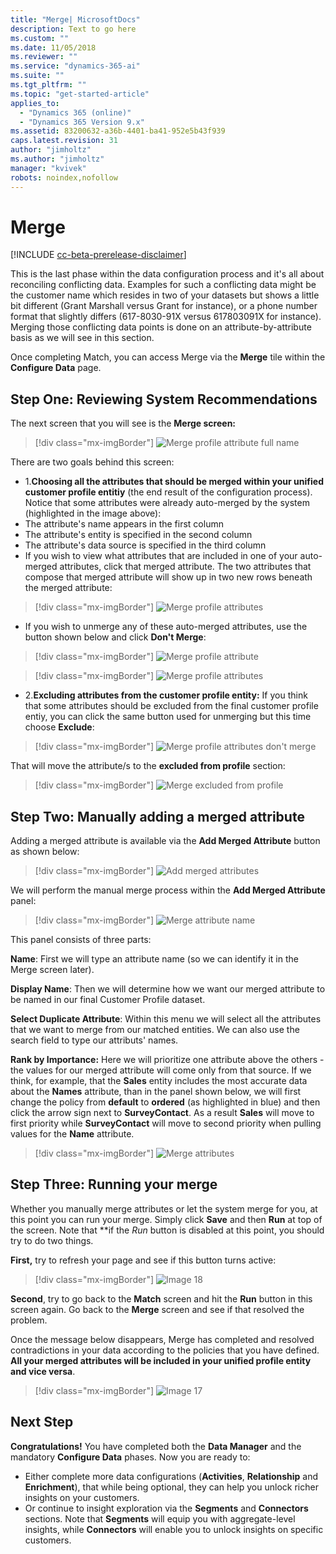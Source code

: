 ```yaml
---
title: "Merge| MicrosoftDocs"
description: Text to go here
ms.custom: ""
ms.date: 11/05/2018
ms.reviewer: ""
ms.service: "dynamics-365-ai"
ms.suite: ""
ms.tgt_pltfrm: ""
ms.topic: "get-started-article"
applies_to: 
  - "Dynamics 365 (online)"
  - "Dynamics 365 Version 9.x"
ms.assetid: 83200632-a36b-4401-ba41-952e5b43f939
caps.latest.revision: 31
author: "jimholtz"
ms.author: "jimholtz"
manager: "kvivek"
robots: noindex,nofollow
---
```

# Merge

[!INCLUDE [cc-beta-prerelease-disclaimer](../includes/cc-beta-prerelease-disclaimer.md)]

This is the last phase within the data configuration process and it's all about reconciling conflicting data. Examples for such a conflicting data might be the customer name which resides in two of your datasets but shows a little bit different (Grant Marshall versus Grant for instance), or a phone number format that slightly differs (617-8030-91X versus 617803091X for instance). Merging those conflicting data points is done on an attribute-by-attribute basis as we will see in this section.

Once completing Match, you can access Merge via the **Merge** tile within the **Configure Data** page.

## Step One: Reviewing System Recommendations

The next screen that you will see is the **Merge screen:**

> [!div class="mx-imgBorder"] 
> ![](media/configure-data-merge-profile-attributes-full-name.png "Merge profile attribute full name")

There are two goals behind this screen:
- 1.**Choosing all the attributes that should be merged within your unified customer profile entitiy** (the end result of the configuration process). Notice that some attributes were already auto-merged by the system (highlighted in the image above):
- The attribute's name appears in the first column 
- The attribute's entity is specified in the second column 
- The attribute's data source is specified in the third column 
- If you wish to view what attributes that are included in one of your auto-merged attributes, click that merged attribute. The two attributes that compose that merged attribute will show up in two new rows beneath the merged attribute:

> [!div class="mx-imgBorder"] 
> ![](media/configure-data-merge-profile-attributes.png "Merge profile attributes")

- If you wish to unmerge any of these auto-merged attributes, use the button shown below and click **Don't Merge**:

> [!div class="mx-imgBorder"] 
> ![](media/configure-data-merge-profile-attributes-add-merged.png "Merge profile attribute")

> [!div class="mx-imgBorder"] 
> ![](media/configure-data-merge-profile-attributes2.png "Merge profile attributes")

- 2.**Excluding attributes from the customer profile entity:** If you think that some attributes should be excluded from the final customer profile entiy, you can click the same button used for unmerging but this time choose **Exclude**:

> [!div class="mx-imgBorder"] 
> ![](media/configure-data-merge-dont-merge.png "Merge profile attributes don't merge")

That will move the attribute/s to the **excluded from profile** section:

> [!div class="mx-imgBorder"] 
> ![](media/configure-data-merge-exclude-from-profile.png "Merge excluded from profile")

## Step Two: Manually adding a merged attribute
Adding a merged attribute is available via the **Add Merged Attribute** button as shown below:

> [!div class="mx-imgBorder"] 
> ![](media/merge-add-merge-attribute.png "Add merged attributes")

We will perform the manual merge process within the **Add Merged Attribute** panel:

> [!div class="mx-imgBorder"] 
> ![](media/configure-data-merge-attribute-name2.png "Merge attribute name")

This panel consists of three parts:

**Name**: First we will type an attribute name (so we can identify it in the Merge screen later).

**Display Name**: Then we will determine how we want our merged attribute to be named in our final Customer Profile dataset.

**Select Duplicate Attribute**: Within this menu we will select all the attributes that we want to merge from our matched entities. We can also use the search field to type our attributs' names. 

**Rank by Importance:** Here we will prioritize one attribute above the others - the values for our merged attribute will come only from that source. If we think, for example, that the **Sales** entity includes the most accurate data about the **Names** attribute, than in the panel shown below, we will first change the policy from **default** to **ordered** (as highlighted in blue) and then click the arrow sign next to **SurveyContact**. As a result **Sales** will move to first priority while **SurveyContact** will move to second priority when pulling values for the **Name** attribute.

> [!div class="mx-imgBorder"] 
> ![](media/configure-data-merge-attributes2.png "Merge attributes")

## Step Three: Running your merge
Whether you manually merge attributes or let the system merge for you, at this point you can run your merge. Simply click **Save** and then **Run** at top of the screen. Note that **if the *Run* button is disabled at this point, you should try to do two things.

**First,** try to refresh your page and see if this button turns active:

> [!div class="mx-imgBorder"] 
> ![](media/configure-data-merge-image18.png "Image 18")

**Second**, try to go back to the **Match** screen and hit the **Run** button in this screen again. Go back to the **Merge** screen and see if that resolved the problem.

Once the message below disappears, Merge has completed and resolved contradictions in your data according to the policies that you have defined. **All your merged attributes will be included in your unified profile entity and vice versa**.

> [!div class="mx-imgBorder"] 
> ![](media/configure-data-merge-image17.png "Image 17")
  
## Next Step
**Congratulations!** You have completed both the **Data Manager** and the mandatory **Configure Data** phases. Now you are ready to:
- Either complete more data configurations (**Activities**, **Relationship** and **Enrichment**), that while being optional, they can help you unlock richer insights on your customers. 
- Or continue to insight exploration via the **Segments** and **Connectors** sections. Note that **Segments** will equip you with aggregate-level insights, while **Connectors** will enable you to unlock insights on specific customers.
 
